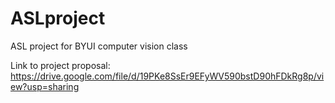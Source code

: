 # ASLproject
ASL project for BYUI computer vision class

Link to project proposal: https://drive.google.com/file/d/19PKe8SsEr9EFyWV590bstD90hFDkRg8p/view?usp=sharing
